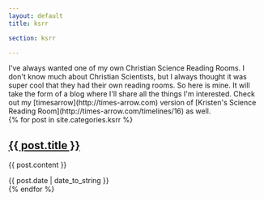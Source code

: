 ```yaml
---
layout: default
title: ksrr

section: ksrr

---
```

 <div id="ksrr-intro">
I've always wanted one of my own Christian Science Reading Rooms.  I don't know much about Christian Scientists, 
but I always thought it was super cool that they had their own reading rooms. So here is mine. It will take the 
form of a blog where I'll share all the things I'm interested. Check out my [timesarrow](http://times-arrow.com) 
version of [Kristen's Science Reading Room](http://times-arrow.com/timelines/16) as well.
 </div>
 
<div id="blogtop">
  {% for post in site.categories.ksrr %}
  <div class="blogcontent">
    <h2><a href="{{ post.url }}">{{ post.title }}</a></h2>
    <p class="excerpt">{{ post.content }}</p>
    {{ post.date | date_to_string }}
  </div>
  {% endfor %}
</div>



